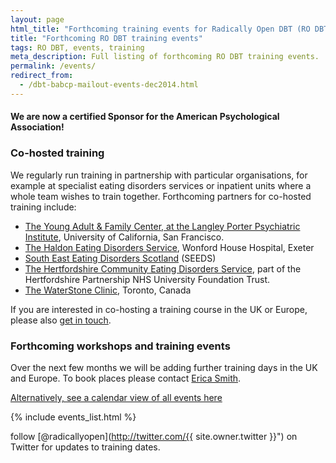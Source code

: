 ```yaml
---
layout: page
html_title: "Forthcoming training events for Radically Open DBT (RO DBT)"
title: "Forthcoming RO DBT training events"
tags: RO DBT, events, training
meta_description: Full listing of forthcoming RO DBT training events.
permalink: /events/
redirect_from:
  - /dbt-babcp-mailout-events-dec2014.html
---
```



#### We are now a certified Sponsor for the American Psychological Association!

### Co-hosted training

We regularly run training in partnership with particular organisations, for example at specialist eating disorders services or inpatient units where a whole team wishes to train together. Forthcoming partners for co-hosted training include:

- [The Young Adult & Family Center, at the Langley Porter Psychiatric Institute](2015-05-san-francisco.html), University of California, San Francisco.
- [The Haldon Eating Disorders Service](2015-03-exeter-haldon-intensive.html), Wonford House Hospital, Exeter
- [South East Eating Disorders Scotland](2015-02-edinburgh-intensive.html) (SEEDS)
- [The Hertfordshire Community Eating Disorders Service](2015-04-hatfield-introduction.html), part of the Hertfordshire Partnership NHS University Foundation Trust.
- [The WaterStone Clinic](http://www.waterstoneclinic.com/), Toronto, Canada

If you are interested in co-hosting a training course in the UK or Europe, please also [get in touch](/contact/).


### Forthcoming workshops and training events


Over the next few months we will be adding further training days in the UK and Europe. To book places please contact [Erica Smith](mailto:{{site.bookings.email}}).


[Alternatively, see a calendar view of all events here](/events/calendar.html)


{% include events_list.html %}


<span class="icon-twitter"></span> follow [@radicallyopen](http://twitter.com/{{ site.owner.twitter }}") on Twitter for updates to training dates.


